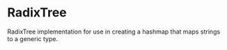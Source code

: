 # RadixTree
RadixTree implementation for use in creating a hashmap that maps strings to a generic type. 
